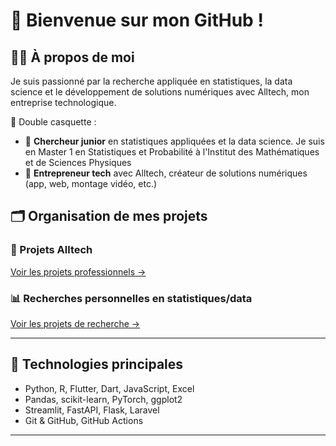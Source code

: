 # 👋 Bienvenue sur mon GitHub !

## 👨‍💻 À propos de moi
Je suis passionné par la recherche appliquée en statistiques, la data science et le développement de solutions numériques avec Alltech, mon entreprise technologique.

🎯 Double casquette :
- 🔬 **Chercheur junior** en statistiques appliquées et la data science. Je suis en Master 1 en Statistiques et Probabilité à l'Institut des Mathématiques et de Sciences Physiques
- 🧠 **Entrepreneur tech** avec Alltech, créateur de solutions numériques (app, web, montage vidéo, etc.)

## 🗂️ Organisation de mes projets

### 🚀 Projets Alltech
[Voir les projets professionnels →](#projets-alltech)

### 📊 Recherches personnelles en statistiques/data
[Voir les projets de recherche →](#projets-de-recherche)

---

## 🔧 Technologies principales
- Python, R, Flutter, Dart, JavaScript, Excel
- Pandas, scikit-learn, PyTorch, ggplot2
- Streamlit, FastAPI, Flask, Laravel
- Git & GitHub, GitHub Actions

---
